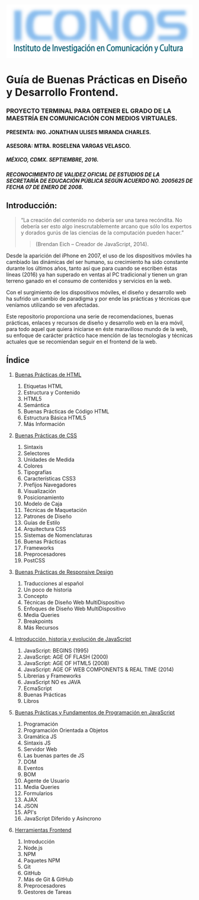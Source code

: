 ![ICONOS](./logo-iconos.png)

# Guía de Buenas Prácticas en Diseño y Desarrollo Frontend.

### PROYECTO TERMINAL PARA OBTENER EL GRADO DE LA MAESTRÍA EN COMUNICACIÓN CON MEDIOS VIRTUALES.

#### PRESENTA: ING. JONATHAN ULISES MIRANDA CHARLES.
#### ASESORA: MTRA. ROSELENA VARGAS VELASCO.

##### MÉXICO, CDMX. SEPTIEMBRE, 2016.
##### RECONOCIMIENTO DE VALIDEZ OFICIAL DE ESTUDIOS DE LA SECRETARÍA DE EDUCACIÓN PÚBLICA SEGÚN ACUERDO NO. 2005625 DE FECHA 07 DE ENERO DE 2008.

## Introducción:
> “La creación del contenido no debería ser una tarea recóndita. No debería ser esto algo inescrutablemente arcano que sólo los expertos y dorados gurús de las ciencias de la computación pueden hacer.”
> > (Brendan Eich – Creador de JavaScript, 2014).

Desde la aparición del iPhone en 2007, el uso de los dispositivos móviles ha cambiado las dinámicas del ser humano, su crecimiento ha sido constante durante los últimos años, tanto así que para cuando se escriben éstas líneas (2016) ya han superado en ventas al PC tradicional y tienen un gran terreno ganado en el consumo de contenidos y servicios en la web.
 
Con el surgimiento de los dispositivos móviles, el diseño y desarrollo web ha sufrido un cambio de paradigma y por ende las prácticas y técnicas que veníamos utilizando se ven afectadas.

Este repositorio proporciona una serie de recomendaciones, buenas prácticas, enlaces y recursos de diseño y desarrollo web en la era móvil, para todo aquel que quiera iniciarse en éste maravilloso mundo de la web, su enfoque de carácter práctico hace mención de las tecnologías y técnicas actuales que se recomiendan seguir en el frontend de la web.

## Índice

1. [Buenas Prácticas de HTML](./teoria-html.md)
	1. Etiquetas HTML
	1. Estructura y Contenido
	1. HTML5
	1. Semántica
	1. Buenas Prácticas de Código HTML
	1. Estructura Básica HTML5
	1. Más Información

1. [Buenas Prácticas de CSS](./teoria-css.md)
	1. Sintaxis
	1. Selectores
	1. Unidades de Medida
	1. Colores
	1. Tipografías
	1. Características CSS3
	1. Prefijos Navegadores
	1. Visualización
	1. Posicionamiento
	1. Modelo de Caja
	1. Técnicas de Maquetación
	1. Patrones de Diseño
	1. Guías de Estilo
	1. Arquitectura CSS
	1. Sistemas de Nomenclaturas
	1. Buenas Prácticas
	1. Frameworks
	1. Preprocesadores
	1. PostCSS

1. [Buenas Prácticas de Responsive Design](./teoria-rwd.md)
	1. Traducciones al español
	1. Un poco de historia
	1. Concepto
	1. Técnicas de Diseño Web MultiDispositivo
	1. Enfoques de Diseño Web MultiDispositivo
	1. Media Queries
	1. Breakpoints
	1. Más Recursos

1. [Introducción, historia y evolución de JavaScript](./teoria-intro-js.md)
	1. JavaScript: BEGINS (1995)
	1. JavaScript: AGE OF FLASH (2000)
	1. JavaScript: AGE OF HTML5 (2008)
	1. JavaScript: AGE OF WEB COMPONENTS & REAL TIME (2014)
	1. Librerias y Frameworks
	1. JavaScript NO es JAVA
	1. EcmaScript
	1. Buenas Prácticas
	1. Libros

1. [Buenas Prácticas y Fundamentos de Programación en JavaScript](./teoria-poo-js.md)
	1. Programación
	1. Programación Orientada a Objetos
	1. Gramática JS
	1. Sintaxis JS
	1. Servidor Web
	1. Las buenas partes de JS
	1. DOM
	1. Eventos
	1. BOM
	1. Agente de Usuario
	1. Media Queries
	1. Formularios
	1. AJAX
	1. JSON
	1. API's
	1. JavaScript Diferido y Asíncrono

1. [Herramientas Frontend](./teoria-herramientas-frontend.md)
	1. Introducción
	1. Node.js
	1. NPM
	1. Paquetes NPM
	1. Git
	1. GitHub
	1. Más de Git & GitHub
	1. Preprocesadores
	1. Gestores de Tareas